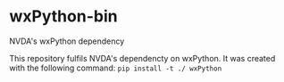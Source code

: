 # wxPython-bin
NVDA's wxPython dependency

This repository fulfils NVDA's dependencty on wxPython.
It was created with the following command: `pip install -t ./ wxPython`
